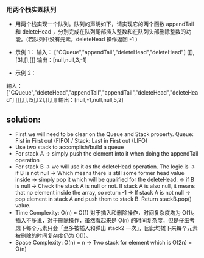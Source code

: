 ### 用两个栈实现队列
- 用两个栈实现一个队列。队列的声明如下，请实现它的两个函数 appendTail 和 deleteHead ，分别完成在队列尾部插入整数和在队列头部删除整数的功能。(若队列中没有元素，deleteHead 操作返回 -1 )

- 示例 1：
输入：
["CQueue","appendTail","deleteHead","deleteHead"]
[[],[3],[],[]]
输出：[null,null,3,-1]

- 示例 2：

输入：
["CQueue","deleteHead","appendTail","appendTail","deleteHead","deleteHead"]
[[],[],[5],[2],[],[]]
输出：[null,-1,null,null,5,2]

## solution:
- First we will need to be clear on the Queue and Stack property. Queue: Fist in First out (FIFO) / Stack: Last in First out (LIFO)
- Use two stack to accomplish/build a queue
- For stack A -> simply push the element into it when doing the appendTail operation
- For stack B -> we will use it as the deleteHead operation. The logic is -> if B is not null -> Which means there is still some former head value inside ->
    simply pop it which will be qualified for the deleteHead. -> if B is null -> Check the stack A is null or not. If stack A is also null, it means that no
    element inside the array, so return -1 -> If stack A is not null -> pop element in stack A and push them to stack B. Return stackB.pop() value.
- Time Complexity: O(n) = O(1) 对于插入和删除操作，时间复杂度均为 O(1)。插入不多说，对于删除操作，虽然看起来是 O(n) 的时间复杂度，但是仔细考虑下每个元素只会「至多被插入和弹出 stack2 一次」，因此均摊下来每个元素被删除的时间复杂度仍为 O(1)。
- Space Complexity: O(n) = n -> Two stack for element which is O(2n) = O(n)